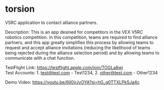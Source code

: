 # torsion

V5RC application to contact alliance partners.

Description: This is an app desined for competitors in the VEX V5RC robotics competition. In this competition, teams are required to find
alliance partners, and this app greatly simplifies this process by allowing teams to request and accept alliance invitations (reducing the
likelihood of teams being rejected during the alliance selection period) and by allowing teams to communicate with a chat function.

TestFlight Link: https://testflight.apple.com/join/TOGLa8wj  
Test Accounts: 1. test@test.com - Test1234, 2. other@test.com - Other1234

Demo Video: https://youtu.be/6jI0irJvOYA?si=hG_g0TTXLPkSJa4c

